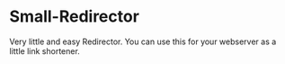 # Small-Redirector
Very little and easy Redirector.
You can use this for your webserver as a little link shortener.